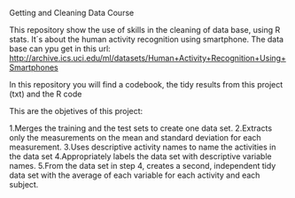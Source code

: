 Getting and Cleaning Data Course
                                                                 
This repository show the use of skills in the cleaning of data base, using R stats. It´s about the human activity recognition using smartphone.
The data base can ypu get in this url: http://archive.ics.uci.edu/ml/datasets/Human+Activity+Recognition+Using+Smartphones

In this repository you will find a codebook, the tidy results from this project (txt) and the R code

This are the objetives of this project:

1.Merges the training and the test sets to create one data set.
2.Extracts only the measurements on the mean and standard deviation for each measurement.
3.Uses descriptive activity names to name the activities in the data set
4.Appropriately labels the data set with descriptive variable names.
5.From the data set in step 4, creates a second, independent tidy data set with the average of each variable for each activity and each subject.
